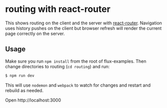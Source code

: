 # routing with react-router

This shows routing on the client and the server with [react-router](https://github.com/rackt/react-router). Navigation uses history pushes on the client but browser refresh will render the current page correctly on the server.

## Usage

Make sure you run `npm install` from the root of flux-examples. Then change directories to routing (`cd routing`) and run:

```bash
$ npm run dev
```

This will use `nodemon` and `webpack` to watch for changes and restart and rebuild as needed.

Open http://localhost:3000
